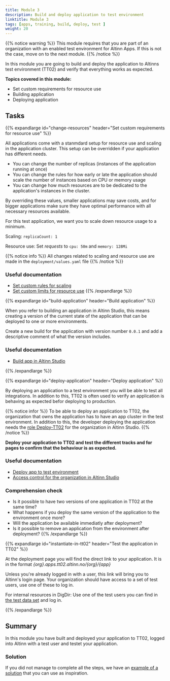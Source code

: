 ```yaml
---
title: Module 3
description: Build and deploy application to test environment
linktitle: Module 3
tags: [apps, training, build, deploy, test ]
weight: 20
---
```

{{% notice warning %}}
 This module requires that you are part of an organization with an enabled test environment for Altinn Apps. If this is not the case, move on to the next module.
{{% /notice %}}


In this module you are going to build and deploy the application to Altinns test environment (TT02) and verify that everything works as expected.


**Topics covered in this module:**
- Set custom requirements for resource use
- Building application
- Deploying application


## Tasks
{{% expandlarge id="change-resources" header="Set custom requirements for resource use" %}}

All applications come with a stanmdard setup for resource use and scaling in the application cluster.
This setup can be overridden if your application has different needs.
- You can change the number of replicas (instances of the application running at once)
- You can change the rules for how early or late the application should scale the number of instances based on CPU or memory usage
- You can change how much resources are to be dedicated to the application's instances in the cluster.

By overriding these values, smaller applications may save costs,
and for bigger applications make sure they have optimal performance with all necessary resources available.

For this test application, we want you to scale down resource usage to a minimum.

Scaling: `replicaCount: 1`

Resource use: Set _requests_ to `cpu: 50m` and `memory: 128Mi`

{{% notice info %}}
All changes related to scaling and resource use are made in the `deployment/values.yaml` file
{{% /notice %}}


### Useful documentation
- [Set custom rules for scaling](/app/development/configuration/deployment/#scale)
- [Set custom limits for resource use](/app/development/configuration/deployment/#resources-configuration)
{{% /expandlarge %}}



{{% expandlarge id="build-application" header="Build application" %}}

When you refer to building an application in Altinn Studio,
this means creating a version of the current state of the application
that can be deployed to one or more environments.

Create a new build for the application with version number `0.0.1`
and add a descriptive comment of what the version includes.

### Useful documentation
- [Build app in Altinn Studio](/app/testing/deploy/#bygge-app)

{{% /expandlarge %}}


{{% expandlarge id="deploy-application" header="Deploy application" %}}

By deploying an application to a test environment you will be able to test all integrations.
In addition to this, TT02 is often used to verify an application is behaving as expected
befor deploying to production.

{{% notice infor %}}
To be able to deploy an application to TT02,
the organization that owns the application has to have an app cluster in the test environment.
In addition to this, the developer deploying the application needs the [role Deploy-TT02](/app/getting-started/access-management/studio/#deploy-tt02)
for the organization in Altinn Studio.
{{% /notice %}}

**Deploy your application to TT02 and test the different tracks and for pages to confirm that the behaviour is as expected.**

### Useful documentation
- [Deploy app to test environment](/app/testing/deploy/#deploy-av-app-til-testmiljø)
- [Access control for the organization in Altinn Studio](/app/getting-started/access-management/studio/#tilgangsstyring-for-organisasjonen)

### Comprehension check
- Is it possible to have two versions of one application in TT02 at the same time?
- What happens if you deploy the same version of the application to the environment once more?
- Will the application be available immediatly after deployment?
- Is it possible to remove an application from the environment after deployment?
{{% /expandlarge %}}

{{% expandlarge id="instantiate-in-tt02" header="Test the application in TT02" %}}

At the deployment page you will find the direct link to your application.
It is in the format _{org}.apps.tt02.altinn.no/{org}/{app}_


Unless you're already logged in with a user,
this link will bring you to Altinn's login page.
Your organization should have access to a set of test users, use one of these to log in.

For internal resources in DigDir: Use one of the test users you can find in [the test data set](https://pedia.altinn.cloud/testing/testdata/datasets/) and log in.

{{% /expandlarge %}}

## Summary

In this module you have built and deployed your application to TT02,
logged into Altinn with a test user and testet your application.

### Solution

If you did not manage to complete all the steps, we have an [example of a solution](https://altinn.studio/repos/ttd/tilflytter-sogndal-lf/src/branch/bolk/3) that you can use as inspiration.
